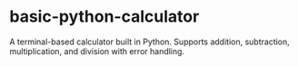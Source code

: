 # basic-python-calculator
A terminal-based calculator built in Python. Supports addition, subtraction, multiplication, and division with error handling.
